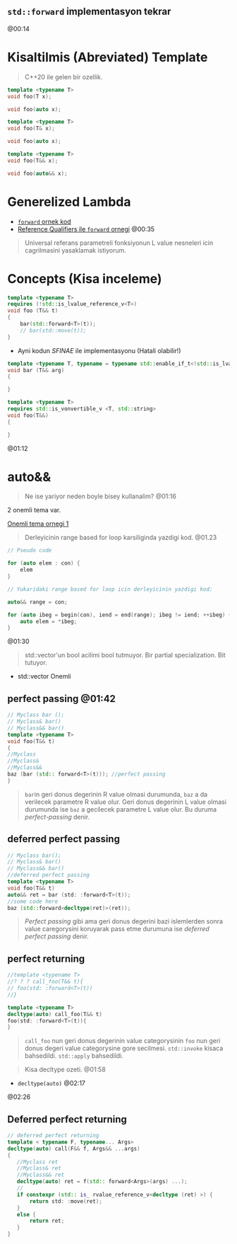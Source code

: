 ## `std::forward` implementasyon tekrar

@00:14
# Kisaltilmis (Abreviated) Template

> C++20 ile gelen bir ozellik.

```cpp
template <typename T>
void foo(T x);

void foo(auto x);
```

```cpp
template <typename T>
void foo(T& x);

void foo(auto x);
```

```cpp
template <typename T>
void foo(T&& x);

void foo(auto&& x);
```

# Generelized Lambda

- [`forward` ornek kod](https://godbolt.org/z/eEj47hnj6)
- [Reference Qualifiers ile `forward` ornegi](https://godbolt.org/z/KzdPEfn3h) @00:35

> Universal referans parametreli fonksiyonun L value nesneleri icin cagrilmasini yasaklamak istiyorum.

# Concepts (Kisa inceleme)

```cpp
template <typename T>
requires (!std::is_lvalue_reference_v<T>)
void foo (T&& t)
{
    bar(std::forward<T>(t));
    // bar(std::move(t));
}
```

- Ayni kodun *SFINAE* ile implementasyonu (Hatali olabilir!)

```cpp
template <typename T, typename = typename std::enable_if_t<!std::is_lvalue_reference_v<T>>>
void bar (T&& arg)
{

}
```

```cpp
template <typename T>
requires std::is_vonvertible_v <T, std::string>
void foo(T&&)
{

}
```

@01:12
# auto&&

> Ne ise yariyor neden boyle bisey kullanalim? @01:16

2 onemli tema var.
  
[Onemli tema ornegi 1](https://godbolt.org/z/jqPhb79cK)

> Derleyicinin range based for loop karsiliginda yazdigi kod. @01.23

```cpp
// Pseudo code

for (auto elem : con) {
    elem
}

// Yukaridaki range based for loop icin derleyicinin yazdigi kod:

auto&& range = con;

for (auto ibeg = begin(con), iend = end(range); ibeg != iend; ++ibeg) {
    auto elem = *ibeg;
}
```

@01:30
> std::vector'un bool acilimi bool tutmuyor. Bir partial specialization. Bit tutuyor.


 - std::vector<bool> Onemli
 ## **perfect passing** @01:42
 ```cpp
// Myclass bar ();
// Myclass& bar()
// Myclass&& bar()
template <typename T>
void foo(T&& t)
{
//Myclass
//Myclass&
//Myclass&&
baz (bar (std:: forward<T>(t))); //perfect passing
}
 ```
 > `bar`in geri donus degerinin R value olmasi durumunda, `baz` a da verilecek parametre R value olur. Geri donus degerinin L value olmasi durumunda ise `baz` a gecilecek parametre L value olur. Bu duruma *perfect-passing* denir.

 ## **deferred perfect passing**

```cpp
// Myclass bar();
// Myclass& bar()
// Myclass&& bar()
//deferred perfect passing
template <typename T>
void foo(T&& t)
auto&& ret = bar (std: :forward<T>(t));
//some code here
baz (std::forward<decltype(ret)>(ret));
```

> *Perfect passing* gibi ama geri donus degerini bazi islemlerden sonra value caregorysini koruyarak pass etme durumuna ise *deferred perfect passing* denir.

 ## **perfect returning**

```cpp
//template <typename T>
//? ? ? call_foo(T&& t){
// foo(std: :forward<T>(t))
//}
```

```cpp
template <typename T>
decltype(auto) call_foo(T&& t)
foo(std: :forward<T>(t)){
}
```
> `call_foo` nun geri donus degerinin value categorysinin `foo` nun geri donus degeri value categorysine gore secilmesi. `std::invoke` kisaca bahsedildi. `std::apply` bahsedildi.

 > Kisa decltype ozeti. @01:58
 - `decltype(auto)` @02:17

@02:26
 ## **Deferred perfect returning**
 ```cpp
// deferred perfect returning
template < typename F, typename... Args>
decltype(auto) call(F&& f, Args&& ...args)
{
    //Myclass ret
    //Myclass& ret
    //Myclass&& ret
    decltype(auto) ret = f(std:: forward<Args>(args) ...);
    //
    if constexpr (std:: is_ rvalue_reference_v<decltype (ret) >) {
        return std: :move(ret);
    }
    else {
        return ret;
    }
}
 ```